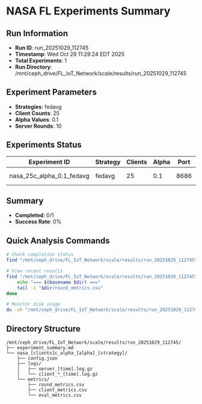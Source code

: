 # NASA FL Experiments Summary

## Run Information
- **Run ID**: run_20251029_112745
- **Timestamp**: Wed Oct 29 11:29:24 EDT 2025
- **Total Experiments**: 1
- **Run Directory**: /mnt/ceph_drive/FL_IoT_Network/scale/results/run_20251029_112745

## Experiment Parameters
- **Strategies**: fedavg
- **Client Counts**: 25
- **Alpha Values**: 0.1
- **Server Rounds**: 10

## Experiments Status

| Experiment ID | Strategy | Clients | Alpha | Port | Status | Results |
|---------------|----------|---------|-------|------|--------|---------|
| nasa_25c_alpha_0.1_fedavg | fedavg | 25 | 0.1 | 8686 | ⚠️ Partial | - |

## Summary
- **Completed**: 0/1
- **Success Rate**: 0%

## Quick Analysis Commands
```bash
# Check completion status
find "/mnt/ceph_drive/FL_IoT_Network/scale/results/run_20251029_112745" -name "round_metrics.csv" | wc -l

# View recent results
find "/mnt/ceph_drive/FL_IoT_Network/scale/results/run_20251029_112745" -name "round_metrics.csv" -exec dirname {} \; | while read dir; do
    echo "=== $(basename $dir) ==="
    tail -1 "$dir/round_metrics.csv"
done

# Monitor disk usage
du -sh "/mnt/ceph_drive/FL_IoT_Network/scale/results/run_20251029_112745"
```

## Directory Structure
```
/mnt/ceph_drive/FL_IoT_Network/scale/results/run_20251029_112745/
├── experiment_summary.md
└── nasa_[clients]c_alpha_[alpha]_[strategy]/
    ├── config.json
    ├── logs/
    │   ├── server_[time].log.gz
    │   └── client_*_[time].log.gz
    └── metrics/
        ├── round_metrics.csv
        ├── client_metrics.csv
        └── eval_metrics.csv
```
